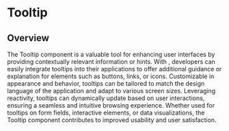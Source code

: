 # Tooltip

## Overview

The Tooltip  component is a valuable tool for enhancing user interfaces by providing contextually relevant information or hints. With , developers can easily integrate tooltips into their applications to offer additional guidance or explanation for elements such as buttons, links, or icons. Customizable in appearance and behavior, tooltips can be tailored to match the design language of the application and adapt to various screen sizes. Leveraging  reactivity, tooltips can dynamically update based on user interactions, ensuring a seamless and intuitive browsing experience. Whether used for tooltips on form fields, interactive elements, or data visualizations, the Tooltip  component contributes to improved usability and user satisfaction.
